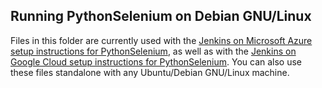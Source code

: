 ## Running PythonSelenium on Debian GNU/Linux

Files in this folder are currently used with the [Jenkins on Microsoft Azure setup instructions for PythonSelenium](/integrations/azure/jenkins/ReadMe.md), as well as with the [Jenkins on Google Cloud setup instructions for PythonSelenium](/integrations/google_cloud/ReadMe.md). You can also use these files standalone with any Ubuntu/Debian GNU/Linux machine.
